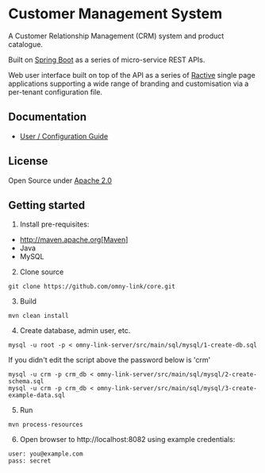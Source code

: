 Customer Management System
==========================

A Customer Relationship Management (CRM) system and product catalogue.

Built on [Spring Boot](https://projects.spring.io/spring-boot/) as a series of micro-service REST APIs.

Web user interface built on top of the API as a series of [Ractive](https://ractive.js.org) single page applications supporting a wide range of branding and customisation via a per-tenant configuration file.

Documentation
-------------
- [User / Configuration Guide](https://omnylink.github.io/index.html)

License
-------
Open Source under [Apache 2.0](https://www.apache.org/licenses/LICENSE-2.0)

Getting started
---------------

1. Install pre-requisites:
  - http://maven.apache.org[Maven]
  - Java
  - MySQL

2. Clone source
  ```
  git clone https://github.com/omny-link/core.git
  ```

3. Build
  ```
  mvn clean install
  ```

4. Create database, admin user, etc.
  ```
  mysql -u root -p < omny-link-server/src/main/sql/mysql/1-create-db.sql
  ```
  If you didn't edit the script above the password below is 'crm'
  ```
  mysql -u crm -p crm_db < omny-link-server/src/main/sql/mysql/2-create-schema.sql
  mysql -u crm -p crm_db < omny-link-server/src/main/sql/mysql/3-create-example-data.sql
  ```

5. Run
  ```
  mvn process-resources
  ```

6. Open browser to http://localhost:8082 using example credentials:
  ```
  user: you@example.com
  pass: secret
  ```

